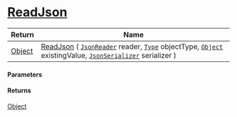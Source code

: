 # [ReadJson](./RectangleFConverter--ReadJson.md)



| Return | Name | 
| --- | --- | 
| [Object](https://docs.microsoft.com/en-us/dotnet/api/System.Object) | [ReadJson](./RectangleFConverter--ReadJson.md) ( [`JsonReader`](./RectangleFConverter--ReadJson.md) reader, [`Type`](https://docs.microsoft.com/en-us/dotnet/api/System.Type) objectType, [`Object`](https://docs.microsoft.com/en-us/dotnet/api/System.Object) existingValue, [`JsonSerializer`](./RectangleFConverter--ReadJson.md) serializer ) | 


#### Parameters

#### Returns
[Object](https://docs.microsoft.com/en-us/dotnet/api/System.Object)<br>
